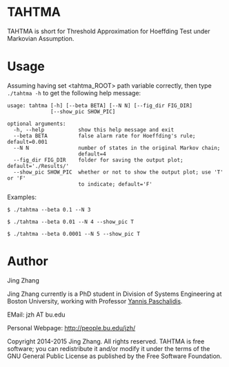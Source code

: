 TAHTMA
======

TAHTMA is short for Threshold Approximation for Hoeffding Test under Markovian Assumption.


Usage
=====
Assuming having set <tahtma_ROOT> path variable correctly, then type `./tahtma -h` to get the following help message:
```
usage: tahtma [-h] [--beta BETA] [--N N] [--fig_dir FIG_DIR]
              [--show_pic SHOW_PIC]

optional arguments:
  -h, --help           show this help message and exit
  --beta BETA          false alarm rate for Hoeffding's rule; default=0.001
  --N N                number of states in the original Markov chain;
                       default=4
  --fig_dir FIG_DIR    folder for saving the output plot; default='./Results/'
  --show_pic SHOW_PIC  whether or not to show the output plot; use 'T' or 'F'
                       to indicate; default='F'
```

Examples:

 `$ ./tahtma --beta 0.1 --N 3`

 `$ ./tahtma --beta 0.01 --N 4 --show_pic T`

 `$ ./tahtma --beta 0.0001 --N 5 --show_pic T`



Author
=============
Jing Zhang

Jing Zhang currently is a PhD student in Division of Systems Engineering at Boston University, working with Professor [Yannis Paschalidis](http://ionia.bu.edu/).


EMail: jzh AT bu.edu

Personal Webpage: http://people.bu.edu/jzh/


Copyright 2014-2015 Jing Zhang. All rights reserved. TAHTMA is free software; you can redistribute it and/or modify it under
the terms of the GNU General Public License as published by the Free Software Foundation.

